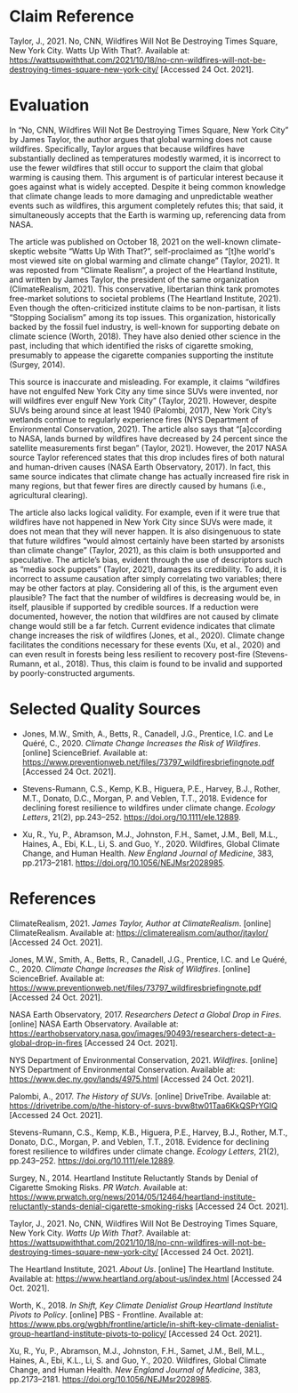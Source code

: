 # Claim Reference

Taylor, J., 2021. No, CNN, Wildfires Will Not Be Destroying Times Square, New York City. Watts Up With That?. Available at: <https://wattsupwiththat.com/2021/10/18/no-cnn-wildfires-will-not-be-destroying-times-square-new-york-city/> [Accessed 24 Oct. 2021]. 

# Evaluation 

In “No, CNN, Wildfires Will Not Be Destroying Times Square, New York City” by James Taylor, the author argues that global warming does not cause wildfires. Specifically, Taylor argues that because wildfires have substantially declined as temperatures modestly warmed, it is incorrect to use the fewer wildfires that still occur to support the claim that global warming is causing them. This argument is of particular interest because it goes against what is widely accepted. Despite it being common knowledge that climate change leads to more damaging and unpredictable weather events such as wildfires, this argument completely refutes this; that said, it simultaneously accepts that the Earth is warming up, referencing data from NASA. 

The article was published on October 18, 2021 on the well-known climate-skeptic website “Watts Up With That?”, self-proclaimed as “[t]he world's most viewed site on global warming and climate change” (Taylor, 2021). It was reposted from “Climate Realism”, a project of the Heartland Institute, and written by James Taylor, the president of the same organization (ClimateRealism, 2021). This conservative, libertarian think tank promotes free-market solutions to societal problems (The Heartland Institute, 2021). Even though the often-criticized institute claims to be non-partisan, it lists “Stopping Socialism” among its top issues.  This organization, historically backed by the fossil fuel industry, is well-known for supporting debate on climate science (Worth, 2018). They have also denied other science in the past, including that which identified the risks of cigarette smoking, presumably to appease the cigarette companies supporting the institute (Surgey, 2014). 

This source is inaccurate and misleading. For example, it claims “wildfires have not engulfed New York City any time since SUVs were invented, nor will wildfires ever engulf New York City” (Taylor, 2021). However, despite SUVs being around since at least 1940 (Palombi, 2017), New York City’s wetlands continue to regularly experience fires (NYS Department of Environmental Conservation, 2021). The article also says that “[a]ccording to NASA, lands burned by wildfires have decreased by 24 percent since the satellite measurements first began” (Taylor, 2021). However, the 2017 NASA source Taylor referenced states that this drop includes fires of both natural and human-driven causes (NASA Earth Observatory, 2017). In fact, this same source indicates that climate change has actually increased fire risk in many regions, but that fewer fires are directly caused by humans (i.e., agricultural clearing). 

The article also lacks logical validity. For example, even if it were true that wildfires have not happened in New York City since SUVs were made, it does not mean that they will never happen. It is also disingenuous to state that future wildfires “would almost certainly have been started by arsonists than climate change” (Taylor, 2021), as this claim is both unsupported and speculative. The article’s bias, evident through the use of descriptors such as “media sock puppets” (Taylor, 2021), damages its credibility. To add, it is incorrect to assume causation after simply correlating two variables; there may be other factors at play. Considering all of this, is the argument even plausible? The fact that the number of wildfires is decreasing would be, in itself, plausible if supported by credible sources. If a reduction were documented, however, the notion that wildfires are not caused by climate change would still be a far fetch. Current evidence indicates that climate change increases the risk of wildfires (Jones, et al., 2020). Climate change facilitates the conditions necessary for these events (Xu, et al., 2020) and can even result in forests being less resilient to recovery post-fire (Stevens-Rumann, et al., 2018). Thus, this claim is found to be invalid and supported by poorly-constructed arguments. 

# Selected Quality Sources 

- Jones, M.W., Smith, A., Betts, R., Canadell, J.G., Prentice, I.C. and Le Quéré, C., 2020. *Climate Change Increases the Risk of Wildfires*. [online] ScienceBrief. Available at: <https://www.preventionweb.net/files/73797_wildfiresbriefingnote.pdf> [Accessed 24 Oct. 2021]. 

- Stevens-Rumann, C.S., Kemp, K.B., Higuera, P.E., Harvey, B.J., Rother, M.T., Donato, D.C., Morgan, P. and Veblen, T.T., 2018. Evidence for declining forest resilience to wildfires under climate change. *Ecology Letters*, 21(2), pp.243–252. https://doi.org/10.1111/ele.12889. 

- Xu, R., Yu, P., Abramson, M.J., Johnston, F.H., Samet, J.M., Bell, M.L., Haines, A., Ebi, K.L., Li, S. and Guo, Y., 2020. Wildfires, Global Climate Change, and Human Health. *New England Journal of Medicine*, 383, pp.2173–2181. https://doi.org/10.1056/NEJMsr2028985. 

 

# References 

ClimateRealism, 2021. *James Taylor, Author at ClimateRealism*. [online] ClimateRealism. Available at: <https://climaterealism.com/author/jtaylor/> [Accessed 24 Oct. 2021]. 

Jones, M.W., Smith, A., Betts, R., Canadell, J.G., Prentice, I.C. and Le Quéré, C., 2020. *Climate Change Increases the Risk of Wildfires*. [online] ScienceBrief. Available at: <https://www.preventionweb.net/files/73797_wildfiresbriefingnote.pdf> [Accessed 24 Oct. 2021]. 

NASA Earth Observatory, 2017. *Researchers Detect a Global Drop in Fires*. [online] NASA Earth Observatory. Available at: <https://earthobservatory.nasa.gov/images/90493/researchers-detect-a-global-drop-in-fires> [Accessed 24 Oct. 2021]. 

NYS Department of Environmental Conservation, 2021. *Wildfires*. [online] NYS Department of Environmental Conservation. Available at: <https://www.dec.ny.gov/lands/4975.html> [Accessed 24 Oct. 2021]. 

Palombi, A., 2017. *The History of SUVs*. [online] DriveTribe. Available at: <https://drivetribe.com/p/the-history-of-suvs-bvw8tw01Taa6KkQSPrYGIQ> [Accessed 24 Oct. 2021]. 

Stevens-Rumann, C.S., Kemp, K.B., Higuera, P.E., Harvey, B.J., Rother, M.T., Donato, D.C., Morgan, P. and Veblen, T.T., 2018. Evidence for declining forest resilience to wildfires under climate change. *Ecology Letters*, 21(2), pp.243–252. https://doi.org/10.1111/ele.12889. 

Surgey, N., 2014. Heartland Institute Reluctantly Stands by Denial of Cigarette Smoking Risks. *PR Watch*. Available at: <https://www.prwatch.org/news/2014/05/12464/heartland-institute-reluctantly-stands-denial-cigarette-smoking-risks> [Accessed 24 Oct. 2021]. 

Taylor, J., 2021. No, CNN, Wildfires Will Not Be Destroying Times Square, New York City. *Watts Up With That?*. Available at: <https://wattsupwiththat.com/2021/10/18/no-cnn-wildfires-will-not-be-destroying-times-square-new-york-city/> [Accessed 24 Oct. 2021]. 

The Heartland Institute, 2021. *About Us*. [online] The Heartland Institute. Available at: <https://www.heartland.org/about-us/index.html> [Accessed 24 Oct. 2021]. 

Worth, K., 2018. *In Shift, Key Climate Denialist Group Heartland Institute Pivots to Policy*. [online] PBS - Frontline. Available at: <https://www.pbs.org/wgbh/frontline/article/in-shift-key-climate-denialist-group-heartland-institute-pivots-to-policy/> [Accessed 24 Oct. 2021]. 

Xu, R., Yu, P., Abramson, M.J., Johnston, F.H., Samet, J.M., Bell, M.L., Haines, A., Ebi, K.L., Li, S. and Guo, Y., 2020. Wildfires, Global Climate Change, and Human Health. *New England Journal of Medicine*, 383, pp.2173–2181. https://doi.org/10.1056/NEJMsr2028985. 
